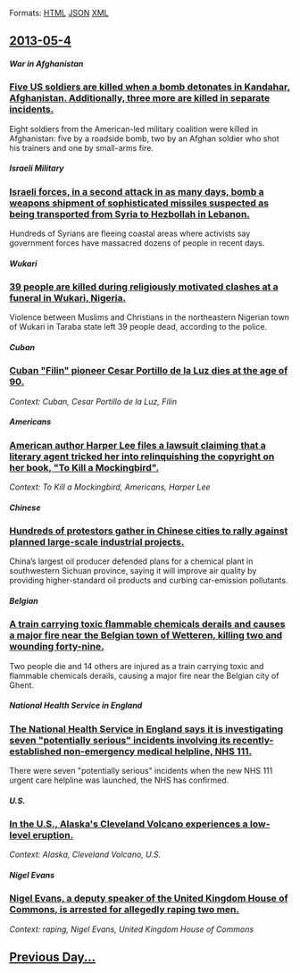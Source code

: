 
Formats: [HTML](2013/05/4/index.html)  [JSON](2013/05/4/index.json)  [XML](2013/05/4/index.xml)  

## [2013-05-4](/news/2013/05/4/index.md)

##### War in Afghanistan
### [Five US soldiers are killed when a bomb detonates in Kandahar, Afghanistan. Additionally, three more are killed in separate incidents. ](/news/2013/05/4/five-us-soldiers-are-killed-when-a-bomb-detonates-in-kandahar-afghanistan-additionally-three-more-are-killed-in-separate-incidents.md)
Eight soldiers from the American-led military coalition were killed in Afghanistan: five by a roadside bomb, two by an Afghan soldier who shot his trainers and one by small-arms fire.

##### Israeli Military
### [Israeli forces, in a second attack in as many days, bomb a weapons shipment of sophisticated missiles suspected as being transported from Syria to Hezbollah in Lebanon. ](/news/2013/05/4/israeli-forces-in-a-second-attack-in-as-many-days-bomb-a-weapons-shipment-of-sophisticated-missiles-suspected-as-being-transported-from-sy.md)
Hundreds of Syrians are fleeing coastal areas where activists say government forces have massacred dozens of people in recent days.

##### Wukari
### [39 people are killed during religiously motivated clashes at a funeral in Wukari, Nigeria. ](/news/2013/05/4/39-people-are-killed-during-religiously-motivated-clashes-at-a-funeral-in-wukari-nigeria.md)
Violence between Muslims and Christians in the northeastern Nigerian town of Wukari in Taraba state left 39 people dead, according to the police.

##### Cuban
### [Cuban "Filin" pioneer Cesar Portillo de la Luz dies at the age of 90. ](/news/2013/05/4/cuban-filin-pioneer-ca-c-sar-portillo-de-la-luz-dies-at-the-age-of-90.md)
_Context: Cuban, Cesar Portillo de la Luz, Filin_

##### Americans
### [American author Harper Lee files a lawsuit claiming that a literary agent tricked her into relinquishing the copyright on her book, "To Kill a Mockingbird". ](/news/2013/05/4/american-author-harper-lee-files-a-lawsuit-claiming-that-a-literary-agent-tricked-her-into-relinquishing-the-copyright-on-her-book-to-kill.md)
_Context: To Kill a Mockingbird, Americans, Harper Lee_

##### Chinese
### [Hundreds of protestors gather in Chinese cities to rally against planned large-scale industrial projects. ](/news/2013/05/4/hundreds-of-protestors-gather-in-chinese-cities-to-rally-against-planned-large-scale-industrial-projects.md)
China’s largest oil producer defended plans for a chemical plant in southwestern Sichuan province, saying it will improve air quality by providing higher-standard oil products and curbing car-emission pollutants.

##### Belgian
### [A train carrying toxic flammable chemicals derails and causes a major fire near the Belgian town of Wetteren, killing two and wounding forty-nine. ](/news/2013/05/4/a-train-carrying-toxic-flammable-chemicals-derails-and-causes-a-major-fire-near-the-belgian-town-of-wetteren-killing-two-and-wounding-forty.md)
Two people die and 14 others are injured as a train carrying toxic and flammable chemicals derails, causing a major fire near the Belgian city of Ghent.

##### National Health Service in England
### [The National Health Service in England says it is investigating seven "potentially serious" incidents involving its recently-established non-emergency medical helpline, NHS 111. ](/news/2013/05/4/the-national-health-service-in-england-says-it-is-investigating-seven-potentially-serious-incidents-involving-its-recently-established-non.md)
There were seven &quot;potentially serious&quot; incidents when the new NHS 111 urgent care helpline was launched, the NHS has confirmed.

##### U.S.
### [In the U.S., Alaska's Cleveland Volcano experiences a low-level eruption. ](/news/2013/05/4/in-the-u-s-alaska-s-cleveland-volcano-experiences-a-low-level-eruption.md)
_Context: Alaska, Cleveland Volcano, U.S._

##### Nigel Evans
### [Nigel Evans, a deputy speaker of the United Kingdom House of Commons, is arrested for allegedly raping two men. ](/news/2013/05/4/nigel-evans-a-deputy-speaker-of-the-united-kingdom-house-of-commons-is-arrested-for-allegedly-raping-two-men.md)
_Context: raping, Nigel Evans, United Kingdom House of Commons_

## [Previous Day...](/news/2013/05/3/index.md)

